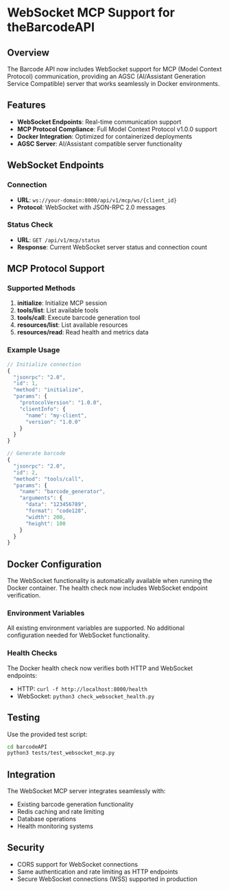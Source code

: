 # WebSocket MCP Support for theBarcodeAPI

## Overview

The Barcode API now includes WebSocket support for MCP (Model Context Protocol) communication, providing an AGSC (AI/Assistant Generation Service Compatible) server that works seamlessly in Docker environments.

## Features

- **WebSocket Endpoints**: Real-time communication support
- **MCP Protocol Compliance**: Full Model Context Protocol v1.0.0 support
- **Docker Integration**: Optimized for containerized deployments
- **AGSC Server**: AI/Assistant compatible server functionality

## WebSocket Endpoints

### Connection
- **URL**: `ws://your-domain:8000/api/v1/mcp/ws/{client_id}`
- **Protocol**: WebSocket with JSON-RPC 2.0 messages

### Status Check
- **URL**: `GET /api/v1/mcp/status`
- **Response**: Current WebSocket server status and connection count

## MCP Protocol Support

### Supported Methods

1. **initialize**: Initialize MCP session
2. **tools/list**: List available tools
3. **tools/call**: Execute barcode generation tool
4. **resources/list**: List available resources
5. **resources/read**: Read health and metrics data

### Example Usage

```javascript
// Initialize connection
{
  "jsonrpc": "2.0",
  "id": 1,
  "method": "initialize",
  "params": {
    "protocolVersion": "1.0.0",
    "clientInfo": {
      "name": "my-client",
      "version": "1.0.0"
    }
  }
}

// Generate barcode
{
  "jsonrpc": "2.0",
  "id": 2,
  "method": "tools/call",
  "params": {
    "name": "barcode_generator",
    "arguments": {
      "data": "123456789",
      "format": "code128",
      "width": 200,
      "height": 100
    }
  }
}
```

## Docker Configuration

The WebSocket functionality is automatically available when running the Docker container. The health check now includes WebSocket endpoint verification.

### Environment Variables

All existing environment variables are supported. No additional configuration needed for WebSocket functionality.

### Health Checks

The Docker health check now verifies both HTTP and WebSocket endpoints:
- HTTP: `curl -f http://localhost:8000/health`
- WebSocket: `python3 check_websocket_health.py`

## Testing

Use the provided test script:

```bash
cd barcodeAPI
python3 tests/test_websocket_mcp.py
```

## Integration

The WebSocket MCP server integrates seamlessly with:
- Existing barcode generation functionality
- Redis caching and rate limiting
- Database operations
- Health monitoring systems

## Security

- CORS support for WebSocket connections
- Same authentication and rate limiting as HTTP endpoints
- Secure WebSocket connections (WSS) supported in production